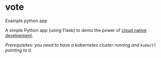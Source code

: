 # vote
Example python app

A simple Python app (using Flask) to demo the power of [cloud native development](https://github.com/okteto/okteto).

*Prerequisites: you need to have a kubernetes cluster running and `kubectl` pointing to it.*

